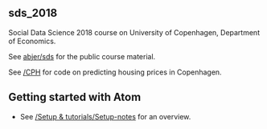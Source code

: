 ## sds_2018
Social Data Science 2018 course on University of Copenhagen, Department of Economics.

See [abjer/sds](https://github.com/abjer/sds) for the public course material.

See [/CPH](https://github.com/thornoe/sds_2018/tree/master/CPH) for code on predicting housing prices in Copenhagen.

## Getting started with Atom
-  See [/Setup & tutorials/Setup-notes](https://github.com/thornoe/sds_2018/blob/master/Setup%20%26%20tutorials/Setup-notes.MD) for an overview.
